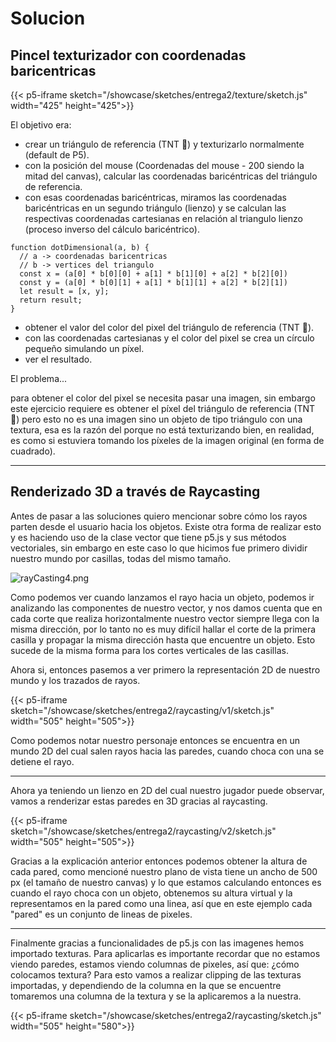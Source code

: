 # Solucion

## Pincel texturizador con coordenadas baricentricas

{{< p5-iframe sketch="/showcase/sketches/entrega2/texture/sketch.js" width="425" height="425">}}

El objetivo era:

* crear un triángulo de referencia (TNT 🧨) y texturizarlo normalmente (default de P5).
* con la posición del mouse (Coordenadas del mouse - 200 siendo la mitad del canvas), calcular las coordenadas baricéntricas del triángulo de referencia.
* con esas coordenadas baricéntricas, miramos las coordenadas baricéntricas en un segundo triángulo (lienzo) y se calculan las respectivas coordenadas cartesianas en relación al triangulo lienzo (proceso inverso del cálculo baricéntrico).

~~~
function dotDimensional(a, b) {
  // a -> coordenadas baricentricas
  // b -> vertices del triangulo
  const x = (a[0] * b[0][0] + a[1] * b[1][0] + a[2] * b[2][0])
  const y = (a[0] * b[0][1] + a[1] * b[1][1] + a[2] * b[2][1])
  let result = [x, y];
  return result;
}
~~~

* obtener el valor del color del pixel del triángulo de referencia (TNT 🧨).
* con las coordenadas cartesianas y el color del pixel se crea un círculo pequeño simulando un píxel.
* ver el resultado.

El problema...

para obtener el color del pixel se necesita pasar una imagen, sin embargo este ejercicio requiere es obtener el píxel del triángulo de referencia (TNT 🧨) pero esto no es una imagen sino un objeto de tipo triángulo con una textura, esa es la razón del porque no está texturizando bien, en realidad, es como si estuviera tomando los píxeles de la imagen original (en forma de cuadrado).

---

## Renderizado 3D a través de Raycasting

Antes de pasar a las soluciones quiero mencionar sobre cómo los rayos parten desde el usuario hacia los objetos. Existe otra forma de realizar esto y es haciendo uso de la clase vector que tiene p5.js y sus métodos vectoriales, sin embargo en este caso lo que hicimos fue primero dividir nuestro mundo por casillas, todas del mismo tamaño.

![rayCasting4.png](https://i.imgur.com/ipjjqow.png)

Como podemos ver cuando lanzamos el rayo hacia un objeto, podemos ir analizando las componentes de nuestro vector, y nos damos cuenta que en cada corte que realiza horizontalmente nuestro vector siempre llega con la misma dirección, por lo tanto no es muy difícil hallar el corte de la primera casilla y propagar la misma dirección hasta que encuentre un objeto. Esto sucede de la misma forma para los cortes verticales de las casillas.

Ahora si, entonces pasemos a ver primero la representación 2D de nuestro mundo y los trazados de rayos.

{{< p5-iframe sketch="/showcase/sketches/entrega2/raycasting/v1/sketch.js" width="505" height="505">}}

Como podemos notar nuestro personaje entonces se encuentra en un mundo 2D del cual salen rayos hacia las paredes, cuando choca con una se detiene el rayo.

---

Ahora ya teniendo un lienzo en 2D del cual nuestro jugador puede observar, vamos a renderizar estas paredes en 3D gracias al raycasting.

{{< p5-iframe sketch="/showcase/sketches/entrega2/raycasting/v2/sketch.js" width="505" height="505">}}

Gracias a la explicación anterior entonces podemos obtener la altura de cada pared, como mencioné nuestro plano de vista tiene un ancho de 500 px (el tamaño de nuestro canvas) y lo que estamos calculando entonces es cuando el rayo choca con un objeto, obtenemos su altura virtual y la representamos en la pared como una linea, así que en este ejemplo cada "pared" es un conjunto de lineas de pixeles.

---

Finalmente gracias a funcionalidades de p5.js con las imagenes hemos importado texturas. Para aplicarlas es importante recordar que no estamos viendo paredes, estamos viendo columnas de pixeles, así que: ¿cómo colocamos textura? Para esto vamos a realizar clipping de las texturas importadas, y dependiendo de la columna en la que se encuentre tomaremos una columna de la textura y se la aplicaremos a la nuestra.

{{< p5-iframe sketch="/showcase/sketches/entrega2/raycasting/sketch.js" width="505" height="580">}}